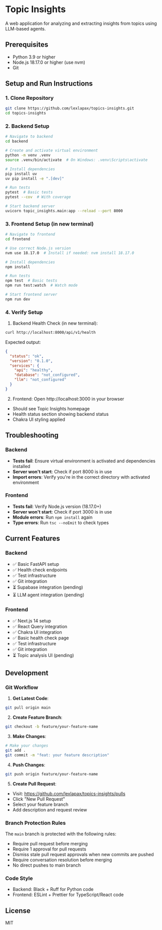 # Topic Insights

A web application for analyzing and extracting insights from topics using LLM-based agents.

## Prerequisites

- Python 3.9 or higher
- Node.js 18.17.0 or higher (use nvm)
- Git

## Setup and Run Instructions

### 1. Clone Repository
```bash
git clone https://github.com/lexlapax/topics-insights.git
cd topics-insights
```

### 2. Backend Setup
```bash
# Navigate to backend
cd backend

# Create and activate virtual environment
python -m venv .venv
source .venv/bin/activate  # On Windows: .venv\Scripts\activate

# Install dependencies
pip install uv
uv pip install -e ".[dev]"

# Run tests
pytest  # Basic tests
pytest --cov  # With coverage

# Start backend server
uvicorn topic_insights.main:app --reload --port 8000
```

### 3. Frontend Setup (in new terminal)
```bash
# Navigate to frontend
cd frontend

# Use correct Node.js version
nvm use 18.17.0  # Install if needed: nvm install 18.17.0

# Install dependencies
npm install

# Run tests
npm test  # Basic tests
npm run test:watch  # Watch mode

# Start frontend server
npm run dev
```

### 4. Verify Setup

1. Backend Health Check (in new terminal):
```bash
curl http://localhost:8000/api/v1/health
```
Expected output:
```json
{
  "status": "ok",
  "version": "0.1.0",
  "services": {
    "api": "healthy",
    "database": "not_configured",
    "llm": "not_configured"
  }
}
```

2. Frontend: Open http://localhost:3000 in your browser
- Should see Topic Insights homepage
- Health status section showing backend status
- Chakra UI styling applied

## Troubleshooting

### Backend
- **Tests fail**: Ensure virtual environment is activated and dependencies installed
- **Server won't start**: Check if port 8000 is in use
- **Import errors**: Verify you're in the correct directory with activated environment

### Frontend
- **Tests fail**: Verify Node.js version (18.17.0+)
- **Server won't start**: Check if port 3000 is in use
- **Module errors**: Run `npm install` again
- **Type errors**: Run `tsc --noEmit` to check types

## Current Features

### Backend
- ✅ Basic FastAPI setup
- ✅ Health check endpoints
- ✅ Test infrastructure
- ✅ Git integration
- ⏳ Supabase integration (pending)
- ⏳ LLM agent integration (pending)

### Frontend
- ✅ Next.js 14 setup
- ✅ React Query integration
- ✅ Chakra UI integration
- ✅ Basic health check page
- ✅ Test infrastructure
- ✅ Git integration
- ⏳ Topic analysis UI (pending)

## Development

### Git Workflow

1. **Get Latest Code**:
```bash
git pull origin main
```

2. **Create Feature Branch**:
```bash
git checkout -b feature/your-feature-name
```

3. **Make Changes**:
```bash
# Make your changes
git add .
git commit -m "feat: your feature description"
```

4. **Push Changes**:
```bash
git push origin feature/your-feature-name
```

5. **Create Pull Request**:
- Visit: https://github.com/lexlapax/topics-insights/pulls
- Click "New Pull Request"
- Select your feature branch
- Add description and request review

### Branch Protection Rules

The `main` branch is protected with the following rules:
- Require pull request before merging
- Require 1 approval for pull requests
- Dismiss stale pull request approvals when new commits are pushed
- Require conversation resolution before merging
- No direct pushes to main branch

### Code Style

- Backend: Black + Ruff for Python code
- Frontend: ESLint + Prettier for TypeScript/React code

## License

MIT 